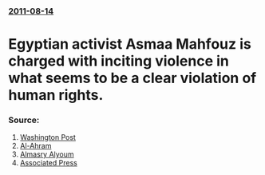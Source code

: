 ### [2011-08-14](/news/2011/08/14/index.md)

# Egyptian activist Asmaa Mahfouz is charged with inciting violence in what seems to be a clear violation of human rights. 




### Source:

1. [Washington Post](http://www.com/world/middle-east/prominent-egypt-activist-charged-with-inciting-violence-through-social-networking-sites/2011/08/14/gIQAYScUFJ_story.html?tid=sm_twitter_washingtonpost)
2. [Al-Ahram](http://english.ahram.org.eg/NewsContent/1/64/18823/Egypt/Politics-/Military-interrogates-activist-Asmaa-Mahfouz,-accu.aspx)
3. [Almasry Alyoum](http://www.almasryalyoum.com/en/node/486305)
4. [Associated Press](http://www.google.com/hostednews/ap/article/ALeqM5i0xoScsMNw7ot-Egxk1mahUQvtQw?docId=932770894c45446c91937cd8d41d26d9)
